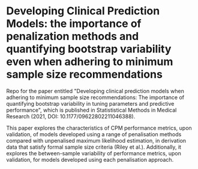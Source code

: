 # Developing Clinical Prediction Models: the importance of penalization methods and quantifying bootstrap variability even when adhering to minimum sample size recommendations
Repo for the paper entitled "Developing clinical prediction models when adhering to minimum sample size recommendations: The importance of quantifying bootstrap variability in tuning parameters and predictive performance", which is published in Statististical Methods in Medical Research (2021, DOI: 10.1177/09622802211046388). 

This paper explores the characteristics of CPM performance metrics, upon validation, of models developed using a range of penalisation methods compared with unpenalised maximum likelihood estimation, in derivation data that satisfy formal sample size criteria (Riley et al.). Additionally, it explores the between-sample variability of performance metrics, upon validation, for models developed using each penalisation approach. 
